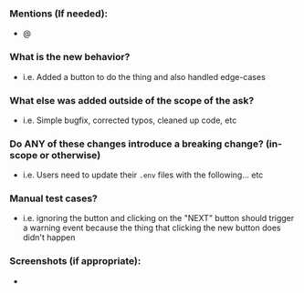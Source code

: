 ### Mentions (If needed):
- @
### What is the new behavior?
- i.e. Added a button to do the thing and also handled edge-cases
### What else was added outside of the scope of the ask?
- i.e. Simple bugfix, corrected typos, cleaned up code, etc
### Do ANY of these changes introduce a breaking change? (in-scope or otherwise)
- i.e. Users need to update their `.env` files with the following... etc
### Manual test cases?
- i.e. ignoring the button and clicking on the "NEXT" button should trigger a warning event because the thing that clicking the new button does didn't happen
### Screenshots (if appropriate):
-
